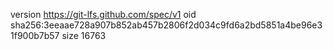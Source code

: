 version https://git-lfs.github.com/spec/v1
oid sha256:3eeaae728a907b852ab457b2806f2d034c9fd6a2bd5851a4be96e31f900b7b57
size 16763
